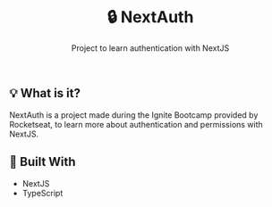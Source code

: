 <h1 align="center">🔒 NextAuth</h1>
<p align="center">Project to learn authentication with NextJS</p>

</br>

## 💡 What is it?
NextAuth is a project made during the Ignite Bootcamp provided by Rocketseat, to learn more about authentication and permissions with NextJS.

## 🚧 Built With
- NextJS
- TypeScript

